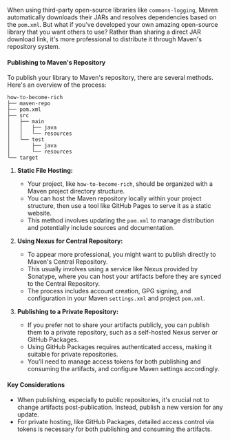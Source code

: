 When using third-party open-source libraries like `commons-logging`, Maven automatically downloads their JARs and resolves dependencies based on the `pom.xml`. But what if you've developed your own amazing open-source library that you want others to use? Rather than sharing a direct JAR download link, it's more professional to distribute it through Maven's repository system.

#### Publishing to Maven's Repository
To publish your library to Maven's repository, there are several methods. Here's an overview of the process:

```ascii
how-to-become-rich
├── maven-repo        
├── pom.xml           
├── src
│   ├── main
│   │   ├── java      
│   │   └── resources 
│   └── test
│       ├── java      
│       └── resources 
└── target            
```

1. **Static File Hosting:**
   - Your project, like `how-to-become-rich`, should be organized with a Maven project directory structure.
   - You can host the Maven repository locally within your project structure, then use a tool like GitHub Pages to serve it as a static website.
   - This method involves updating the `pom.xml` to manage distribution and potentially include sources and documentation.

2. **Using Nexus for Central Repository:**
   - To appear more professional, you might want to publish directly to Maven's Central Repository.
   - This usually involves using a service like Nexus provided by Sonatype, where you can host your artifacts before they are synced to the Central Repository.
   - The process includes account creation, GPG signing, and configuration in your Maven `settings.xml` and project `pom.xml`.

3. **Publishing to a Private Repository:**
   - If you prefer not to share your artifacts publicly, you can publish them to a private repository, such as a self-hosted Nexus server or GitHub Packages.
   - Using GitHub Packages requires authenticated access, making it suitable for private repositories.
   - You’ll need to manage access tokens for both publishing and consuming the artifacts, and configure Maven settings accordingly.

#### Key Considerations

- When publishing, especially to public repositories, it's crucial not to change artifacts post-publication. Instead, publish a new version for any update.
- For private hosting, like GitHub Packages, detailed access control via tokens is necessary for both publishing and consuming the artifacts.
